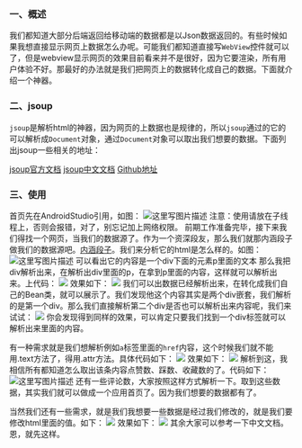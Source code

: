 ###  一、概述
我们都知道大部分后端返回给移动端的数据都是以Json数据返回的。有些时候如果我想直接显示网页上数据怎么办呢。可能我们都知道直接写`WebView`控件就可以了，但是webview显示网页的效果目前看来并不是很好，因为它要渲染，所有用户体验不好。那最好的办法就是我们把网页上的数据转化成自己的数据。下面就介绍一个神器。

### 二、jsoup
`jsoup`是解析html的神器，因为网页的上数据也是规律的，所以`jsoup`通过的它的可以解析成`Document`对象，通过`Document`对象可以取出我们想要的数据。下面列出jsoup一些相关的地址：

[jsoup官方文档](https://jsoup.org/cookbook/)
[jsoup中文文档](http://www.open-open.com/jsoup)
[Github地址](https://github.com/jhy/jsoup)

### 三、使用
首页先在AndroidStudio引用，如图：
![这里写图片描述](http://img.blog.csdn.net/20171111224516277?watermark/2/text/aHR0cDovL2Jsb2cuY3Nkbi5uZXQveGlhb3l1YW41MTE=/font/5a6L5L2T/fontsize/400/fill/I0JBQkFCMA==/dissolve/70/gravity/SouthEast)
注意：使用请放在子线程上，否则会报错，对了，别忘记加上网络权限。
前期工作准备完毕，接下来我们得找一个网页，当我们的数据源了。作为一个资深段友，那么我们就那内涵段子做我们的数据源吧。[内涵段子](http://neihanshequ.com/)。我们来分析它的html是怎么样的。如图：
![这里写图片描述](http://img.blog.csdn.net/20171111225050235?watermark/2/text/aHR0cDovL2Jsb2cuY3Nkbi5uZXQveGlhb3l1YW41MTE=/font/5a6L5L2T/fontsize/400/fill/I0JBQkFCMA==/dissolve/70/gravity/SouthEast)
可以看出它的内容是一个div下面的元素p里面的文本
那么我把div解析出来，在解析出div里面的p，在拿到p里面的内容，这样就可以解析出来。上代码：
![](http://img.blog.csdn.net/20171111225745488?watermark/2/text/aHR0cDovL2Jsb2cuY3Nkbi5uZXQveGlhb3l1YW41MTE=/font/5a6L5L2T/fontsize/400/fill/I0JBQkFCMA==/dissolve/70/gravity/SouthEast)
效果如下：
![](http://img.blog.csdn.net/20171111225825576?watermark/2/text/aHR0cDovL2Jsb2cuY3Nkbi5uZXQveGlhb3l1YW41MTE=/font/5a6L5L2T/fontsize/400/fill/I0JBQkFCMA==/dissolve/70/gravity/SouthEast)
我们可以出数据已经解析出来，在转化成我们自己的Bean类，就可以展示了。我们发现他这个内容其实是两个div嵌套，我们解析的是第一个div。那么我们直接解析第二个div是否也可以解析出来内容呢，我们来试试：
![](http://img.blog.csdn.net/20171111230413425?watermark/2/text/aHR0cDovL2Jsb2cuY3Nkbi5uZXQveGlhb3l1YW41MTE=/font/5a6L5L2T/fontsize/400/fill/I0JBQkFCMA==/dissolve/70/gravity/SouthEast)
你会发现得到同样的效果，可以肯定只要我们找到一个div标签就可以解析出来里面的内容。

有一种需求就是我们想解析例如`a`标签里面的`href`内容，这个时候我们就不能用.text方法了，得用.attr方法。具体代码如下：
![](http://img.blog.csdn.net/20171111230943544?watermark/2/text/aHR0cDovL2Jsb2cuY3Nkbi5uZXQveGlhb3l1YW41MTE=/font/5a6L5L2T/fontsize/400/fill/I0JBQkFCMA==/dissolve/70/gravity/SouthEast)
效果如下：
![](http://img.blog.csdn.net/20171111231107685?watermark/2/text/aHR0cDovL2Jsb2cuY3Nkbi5uZXQveGlhb3l1YW41MTE=/font/5a6L5L2T/fontsize/400/fill/I0JBQkFCMA==/dissolve/70/gravity/SouthEast)
解析到这，我相信所有都知道怎么取出该条内容点赞数、踩数、收藏数的了。代码如下：
![这里写图片描述](http://img.blog.csdn.net/20171111231935039?watermark/2/text/aHR0cDovL2Jsb2cuY3Nkbi5uZXQveGlhb3l1YW41MTE=/font/5a6L5L2T/fontsize/400/fill/I0JBQkFCMA==/dissolve/70/gravity/SouthEast)
还有一些评论数，大家按照这样方式解析一下。取到这些数据，其实我们就可以做成一个应用首页了。因为我们想要的数据都有了。

当然我们还有一些需求，就是我们我想要一些数据是经过我们修改的，就是我们要修改html里面的值。如下：
![](http://img.blog.csdn.net/20171111234939443?watermark/2/text/aHR0cDovL2Jsb2cuY3Nkbi5uZXQveGlhb3l1YW41MTE=/font/5a6L5L2T/fontsize/400/fill/I0JBQkFCMA==/dissolve/70/gravity/SouthEast)
效果如下：
![](http://img.blog.csdn.net/20171111235022860?watermark/2/text/aHR0cDovL2Jsb2cuY3Nkbi5uZXQveGlhb3l1YW41MTE=/font/5a6L5L2T/fontsize/400/fill/I0JBQkFCMA==/dissolve/70/gravity/SouthEast)
其余大家可以参考一下中文文档。恩，就先这样。
